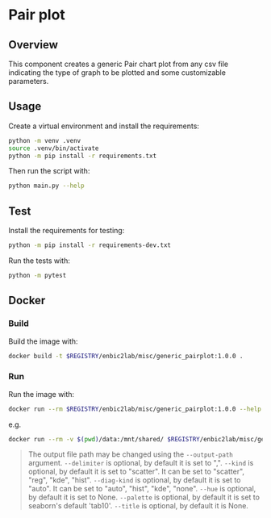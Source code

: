 # Pair plot

## Overview
This component creates a generic Pair chart plot from any csv file indicating the type of graph to be plotted and some customizable parameters.

## Usage
Create a virtual environment and install the requirements:

```sh
python -m venv .venv
source .venv/bin/activate
python -m pip install -r requirements.txt
```

Then run the script with:
```sh
python main.py --help
```

## Test
Install the requirements for testing:
```sh
python -m pip install -r requirements-dev.txt
```
Run the tests with:

```sh
python -m pytest
```
## Docker

### Build
Build the image with:

```sh
docker build -t $REGISTRY/enbic2lab/misc/generic_pairplot:1.0.0 .
```

### Run
Run the image with:

```sh
docker run --rm $REGISTRY/enbic2lab/misc/generic_pairplot:1.0.0 --help
```

e.g.
```sh
docker run --rm -v $(pwd)/data:/mnt/shared/ $REGISTRY/enbic2lab/misc/generic_pairplot:1.0.0 --filepath /mnt/shared/input.csv --delimiter ";" --kind "scatter" --diag-kind "auto" --title "My title"  --hue "column C" --palette "Set2" 
```
> The output file path may be changed using the `--output-path` argument.
> `--delimiter` is optional, by default it is set to ",".
> `--kind` is optional, by default it is set to "scatter". It can be set to "scatter", "reg", "kde", "hist".
> `--diag-kind` is optional, by default it is set to "auto". It can be set to "auto", "hist", "kde", "none".
> `--hue` is optional, by default it is set to None.
> `--palette` is optional, by default it is set to seaborn's default 'tab10'.
> `--title` is optional, by default it is None.
